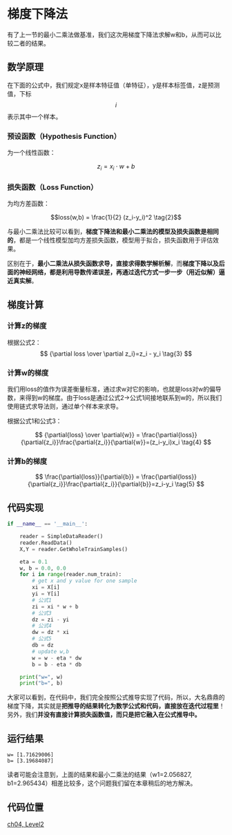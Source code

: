 # 梯度下降法

有了上一节的最小二乘法做基准，我们这次用梯度下降法求解w和b，从而可以比较二者的结果。

## 数学原理

在下面的公式中，我们规定x是样本特征值（单特征），y是样本标签值，z是预测值，下标 $$i$$ 表示其中一个样本。

### 预设函数（Hypothesis Function）

为一个线性函数：

$$z_i = x_i \cdot w + b \tag{1}$$

### 损失函数（Loss Function）

为均方差函数：

$$loss(w,b) = \frac{1}{2} (z_i-y_i)^2 \tag{2}$$

与最小二乘法比较可以看到，**梯度下降法和最小二乘法的模型及损失函数是相同的**，都是一个线性模型加均方差损失函数，模型用于拟合，损失函数用于评估效果。

区别在于，**最小二乘法从损失函数求导，直接求得数学解析解**，而**梯度下降以及后面的神经网络，都是利用导数传递误差，再通过迭代方式一步一步（用近似解）逼近真实解**。

## 梯度计算

### 计算z的梯度

根据公式2： $$ {\partial loss \over \partial z_i}=z_i - y_i \tag{3} $$

### 计算w的梯度

我们用loss的值作为误差衡量标准，通过求w对它的影响，也就是loss对w的偏导数，来得到w的梯度。由于loss是通过公式2-&gt;公式1间接地联系到w的，所以我们使用链式求导法则，通过单个样本来求导。

根据公式1和公式3：

$$ {\partial{loss} \over \partial{w}} = \frac{\partial{loss}}{\partial{z_i}}\frac{\partial{z_i}}{\partial{w}}=(z_i-y_i)x_i \tag{4} $$

### 计算b的梯度

$$ \frac{\partial{loss}}{\partial{b}} = \frac{\partial{loss}}{\partial{z_i}}\frac{\partial{z_i}}{\partial{b}}=z_i-y_i \tag{5} $$

## 代码实现

```python
if __name__ == '__main__':

    reader = SimpleDataReader()
    reader.ReadData()
    X,Y = reader.GetWholeTrainSamples()

    eta = 0.1
    w, b = 0.0, 0.0
    for i in range(reader.num_train):
        # get x and y value for one sample
        xi = X[i]
        yi = Y[i]
        # 公式1
        zi = xi * w + b
        # 公式3
        dz = zi - yi
        # 公式4
        dw = dz * xi
        # 公式5
        db = dz
        # update w,b
        w = w - eta * dw
        b = b - eta * db

    print("w=", w)    
    print("b=", b)
```

大家可以看到，在代码中，我们完全按照公式推导实现了代码，所以，大名鼎鼎的梯度下降，其实就是**把推导的结果转化为数学公式和代码，直接放在迭代过程里**！另外，我们**并没有直接计算损失函数值，而只是把它融入在公式推导中。**

## 运行结果

```text
w= [1.71629006]
b= [3.19684087]
```

读者可能会注意到，上面的结果和最小二乘法的结果（w1=2.056827, b1=2.965434）相差比较多，这个问题我们留在本章稍后的地方解决。

## 代码位置

[ch04, Level2](https://github.com/microsoft/ai-edu/blob/master/A-%E5%9F%BA%E7%A1%80%E6%95%99%E7%A8%8B/A2-%E7%A5%9E%E7%BB%8F%E7%BD%91%E7%BB%9C%E5%9F%BA%E6%9C%AC%E5%8E%9F%E7%90%86%E7%AE%80%E6%98%8E%E6%95%99%E7%A8%8B/SourceCode/ch04-SingleVariableLinearRegression/Level2_GradientDescent.py)

